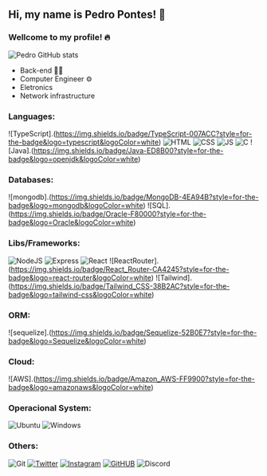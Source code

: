 ## Hi, my name is Pedro Pontes! 👋
### Wellcome to my profile! 🔥

![Pedro GitHub stats](https://github-readme-stats.vercel.app/api?username=pedpontes&show_icons=true&theme=dark)

- Back-end 👨‍💻
- Computer Engineer ⚙️
- Eletronics 
- Network infrastructure

### Languages:

![TypeScript].(https://img.shields.io/badge/TypeScript-007ACC?style=for-the-badge&logo=typescript&logoColor=white)
![HTML](https://img.shields.io/badge/HTML5-E34F26?style=for-the-badge&logo=html5&logoColor=white)
![CSS](https://img.shields.io/badge/CSS3-1572B6?style=for-the-badge&logo=css3&logoColor=white)
![JS](https://img.shields.io/badge/JavaScript-F7DF1E?style=for-the-badge&logo=javascript&logoColor=black)
![C](https://img.shields.io/badge/C-00599C?style=for-the-badge&logo=c&logoColor=white)
![Java].(https://img.shields.io/badge/Java-ED8B00?style=for-the-badge&logo=openjdk&logoColor=white)

### Databases:

![mongodb].(https://img.shields.io/badge/MongoDB-4EA94B?style=for-the-badge&logo=mongodb&logoColor=white)
![SQL].(https://img.shields.io/badge/Oracle-F80000?style=for-the-badge&logo=Oracle&logoColor=white)

### Libs/Frameworks:

![NodeJS](https://img.shields.io/badge/Node.js-43853D?style=for-the-badge&logo=node.js&logoColor=white)
![Express](https://img.shields.io/badge/Express.js-404D59?style=for-the-badge)
![React](https://img.shields.io/badge/React-20232A?style=for-the-badge&logo=react&logoColor=61DAFB)
![ReactRouter].(https://img.shields.io/badge/React_Router-CA4245?style=for-the-badge&logo=react-router&logoColor=white)
![Tailwind].(https://img.shields.io/badge/Tailwind_CSS-38B2AC?style=for-the-badge&logo=tailwind-css&logoColor=white)

### ORM:

![sequelize].(https://img.shields.io/badge/Sequelize-52B0E7?style=for-the-badge&logo=Sequelize&logoColor=white)

### Cloud:

![AWS].(https://img.shields.io/badge/Amazon_AWS-FF9900?style=for-the-badge&logo=amazonaws&logoColor=white)
          
### Operacional System:

![Ubuntu](https://img.shields.io/badge/Ubuntu-E95420?style=for-the-badge&logo=ubuntu&logoColor=white)
![Windows](https://img.shields.io/badge/Windows-0078D6?style=for-the-badge&logo=windows&logoColor=white)

### Others:

![Git](https://img.shields.io/badge/GIT-E44C30?style=for-the-badge&logo=git&logoColor=white)
[![Twitter](https://img.shields.io/badge/Twitter-1DA1F2?style=for-the-badge&logo=twitter&logoColor=white)](https://twitter.com/phin_gles)
[![Instagram](https://img.shields.io/badge/Instagram-E4405F?style=for-the-badge&logo=instagram&logoColor=white)](https://www.instagram.com/pedpontes_/)
[![GitHUB](https://img.shields.io/badge/GitHub-100000?style=for-the-badge&logo=github&logoColor=white)](https://github.com/pedpontes)
![Discord](https://img.shields.io/badge/Discord-7289DA?style=for-the-badge&logo=discord&logoColor=white)
